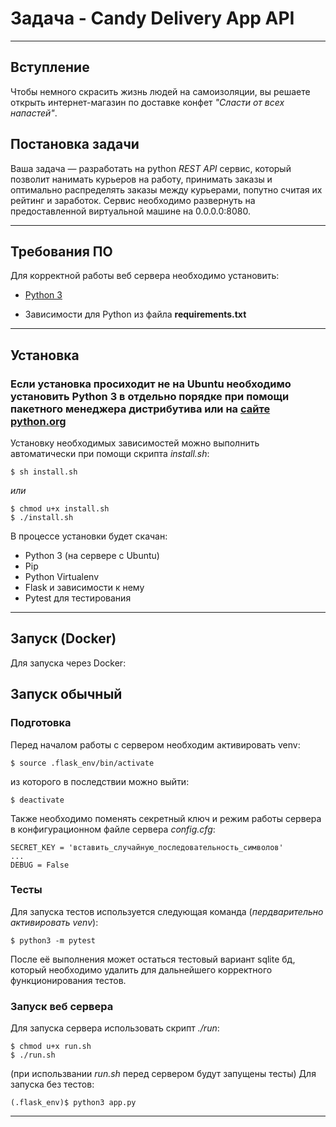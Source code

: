 # Задача - Candy Delivery App API
---
## Вступление
Чтобы немного скрасить жизнь людей на самоизоляции, вы решаете открыть
интернет-магазин по доставке конфет *"Сласти от всех напастей"*.
## Постановка задачи
Ваша задача — разработать на python *REST API* сервис, который позволит нанимать курьеров на работу,
принимать заказы и оптимально распределять заказы между курьерами, попутно считая их рейтинг и заработок.
Сервис необходимо развернуть на предоставленной виртуальной машине на 0.0.0.0:8080.
    
---
## Требования ПО
 Для корректной работы  веб сервера необходимо установить:

* [Python 3](https://python.org/)

* Зависимости для Python из файла **requirements.txt**

---
## Установка  
### Если установка просиходит не на Ubuntu необходимо установить Python 3 в отдельно порядке при помощи пакетного менеджера дистрибутива или на [сайте python.org](https://python.org/)

Установку необходимых зависимостей можно выполнить автоматически при помощи скрипта *install.sh*:

    $ sh install.sh

*или*

    $ chmod u+x install.sh
    $ ./install.sh

В процессе установки будет скачан:

* Python 3 (на cервере с Ubuntu)  
* Pip 
* Python Virtualenv 
* Flask и зависимости к нему
* Pytest для тестирования

---
## Запуск (Docker)
Для запуска через Docker:



## Запуск обычный
### Подготовка
Перед началом работы с сервером необходим активировать venv:

	$ source .flask_env/bin/activate

из которого в последствии можно выйти:

	$ deactivate

Также необходимо поменять секретный ключ и режим работы сервера в конфигурационном файле сервера *config.cfg*:

	SECRET_KEY = 'вставить_случайную_последовательность_символов'	
	...
	DEBUG = False

### Тесты
Для запуска тестов используется следующая команда (*пердварительно активировать venv*):

	$ python3 -m pytest 	

После её выполнения может остаться тестовый вариант sqlite бд, который необходимо удалить для дальнейшего корректного функционирования тестов.

### Запуск веб сервера
Для запуска сервера использовать скрипт *./run*:

	$ chmod u+x run.sh
	$ ./run.sh

(при использвании *run.sh* перед сервером будут запущены тесты)
Для запуска без тестов:

	(.flask_env)$ python3 app.py

---
